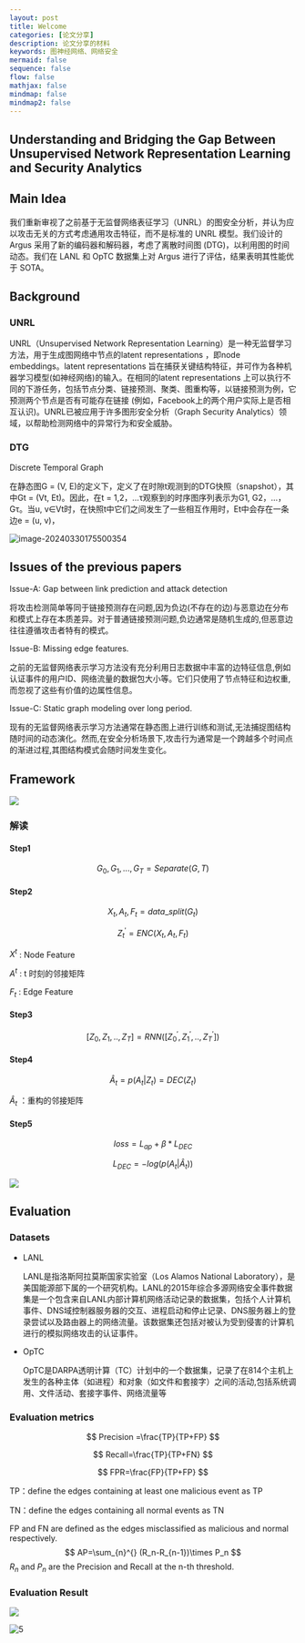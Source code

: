```yaml
---
layout: post
title: Welcome
categories: [论文分享]
description: 论文分享的材料
keywords: 图神经网络、网络安全
mermaid: false
sequence: false
flow: false
mathjax: false
mindmap: false
mindmap2: false
---
```


## Understanding and Bridging the Gap Between Unsupervised Network Representation Learning and Security Analytics

## Main Idea

我们重新审视了之前基于无监督网络表征学习（UNRL）的图安全分析，并认为应以攻击无关的方式考虑通用攻击特征，而不是标准的 UNRL 模型。我们设计的 Argus 采用了新的编码器和解码器，考虑了离散时间图 (DTG)，以利用图的时间动态。我们在 LANL 和 OpTC 数据集上对 Argus 进行了评估，结果表明其性能优于 SOTA。

## Background

### UNRL

UNRL（Unsupervised Network Representation Learning）是一种无监督学习方法，用于生成图网络中节点的latent representations ，即node embeddings。latent representations 旨在捕获关键结构特征，并可作为各种机器学习模型(如神经网络)的输入。在相同的latent representations 上可以执行不同的下游任务，包括节点分类、链接预测、聚类、图重构等，以链接预测为例，它预测两个节点是否有可能存在链接 (例如，Facebook上的两个用户实际上是否相互认识)。UNRL已被应用于许多图形安全分析（Graph Security Analytics）领域，以帮助检测网络中的异常行为和安全威胁。

### DTG

Discrete Temporal Graph

在静态图G = (V, E)的定义下，定义了在时隙t观测到的DTG快照（snapshot），其中Gt = (Vt, Et)。因此，在t = 1,2，…τ观察到的时序图序列表示为G1, G2，…， Gτ。当u, v∈Vt时，在快照t中它们之间发生了一些相互作用时，Et中会存在一条边e = (u, v)，

![image-20240330175500354](../images/posts/2024-04-01/img/1.png)

## Issues of the previous papers

Issue-A: Gap between link prediction and attack detection

将攻击检测简单等同于链接预测存在问题,因为负边(不存在的边)与恶意边在分布和模式上存在本质差异。对于普通链接预测问题,负边通常是随机生成的,但恶意边往往遵循攻击者特有的模式。

Issue-B: Missing edge features.

之前的无监督网络表示学习方法没有充分利用日志数据中丰富的边特征信息,例如认证事件的用户ID、网络流量的数据包大小等。它们只使用了节点特征和边权重,而忽视了这些有价值的边属性信息。

Issue-C: Static graph modeling over long period.

现有的无监督网络表示学习方法通常在静态图上进行训练和测试,无法捕捉图结构随时间的动态演化。然而,在安全分析场景下,攻击行为通常是一个跨越多个时间点的渐进过程,其图结构模式会随时间发生变化。

## Framework

![](../images/posts/2024-04-01/img/2.png)

### 解读

#### Step1 

$$
G_0, G_1, . . . , G_T = Separate(G,T)
$$



#### Step2 

$$
X_t, A_t, F_t = data\_split(G_t)
$$

$$
Z_t^{\prime}=ENC(X_t,A_t,F_t)
$$

$X^t$ : Node Feature

$A^t$ : t 时刻的邻接矩阵

$F_t$ : Edge Feature

#### Step3

$$
[Z_0,Z_1,..,Z_T]=RNN([Z_0^{\prime},Z_1^{\prime},..,Z_T^{\prime}])
$$

#### Step4

$$
\hat A_t=p(A_t|Z_t)=DEC(Z_t)
$$

$\hat A_t$ ：重构的邻接矩阵

#### Step5

$$
loss=L_{ap}+\beta*L_{DEC}
$$

$$
L_{DEC}=-log(p(A_t|\hat A_t))
$$

![](../images/posts/2024-04-01/img\3.png)

## Evaluation

### Datasets

- LANL

  LANL是指洛斯阿拉莫斯国家实验室（Los Alamos National Laboratory），是美国能源部下属的一个研究机构。LANL的2015年综合多源网络安全事件数据集是一个包含来自LANL内部计算机网络活动记录的数据集，包括个人计算机事件、DNS域控制器服务器的交互、进程启动和停止记录、DNS服务器上的登录尝试以及路由器上的网络流量。该数据集还包括对被认为受到侵害的计算机进行的模拟网络攻击的认证事件。

- OpTC

  OpTC是DARPA透明计算（TC）计划中的一个数据集，记录了在814个主机上发生的各种主体（如进程）和对象（如文件和套接字）之间的活动,包括系统调用、文件活动、套接字事件、网络流量等

  

### Evaluation metrics

$$
Precision =\frac{TP}{TP+FP}
$$

$$
Recall=\frac{TP}{TP+FN}
$$

$$
FPR=\frac{FP}{TP+FP}
$$

TP：define the edges containing at least one malicious event as TP

TN：define the edges containing all normal events as TN

FP and  FN are defined as the edges misclassified as malicious and normal respectively.
$$
AP=\sum_{n}^{} (R_n-R_{n-1})\times P_n
$$
 $R_n$ and $P_n$ are the Precision and Recall at the n-th threshold. 

### Evaluation Result

![](../images/posts/2024-04-01/img\4.png)

![5](../images/posts/2024-04-01/img\5.png)
